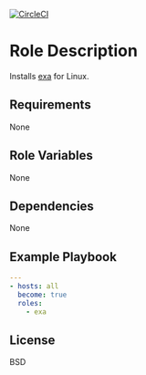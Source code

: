 [![CircleCI](https://circleci.com/gh/ansible-roles-mamono210/exa/tree/main.svg?style=svg)](https://circleci.com/gh/ansible-roles-mamono210/exa/tree/main)

Role Description
=========

Installs [exa](https://github.com/ogham/exa) for Linux.

Requirements
------------

None

Role Variables
--------------

None

Dependencies
------------

None

Example Playbook
----------------

```YAML
---
- hosts: all
  become: true
  roles:
    - exa
```

License
-------

BSD
